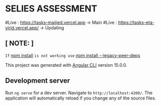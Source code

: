 # SELIES ASSESSMENT

#Live : https://tasks-maijied.vercel.app -> Main
#Live : https://tasks-eta-virid.vercel.app/ -> Updating

## [ NOTE: ]
`If` [npm install](https://stackoverflow.com/questions/66020820/npm-when-to-use-force-and-legacy-peer-deps) `is not working use` [npm install --legacy-peer-deps](https://stackoverflow.com/questions/66020820/npm-when-to-use-force-and-legacy-peer-deps)

This project was generated with [Angular CLI](https://github.com/angular/angular-cli) version 15.0.0.

## Development server

Run `ng serve` for a dev server. Navigate to `http://localhost:4200/`. The application will automatically reload if you change any of the source files.
